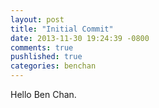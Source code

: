 ```yaml
---
layout: post
title: "Initial Commit"
date: 2013-11-30 19:24:39 -0800
comments: true
pushlished: true
categories: benchan
---
```


Hello Ben Chan.
